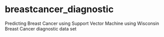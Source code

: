 # breastcancer_diagnostic
Predicting Breast Cancer using Support Vector Machine using Wisconsin Breast Cancer diagnostic data set
